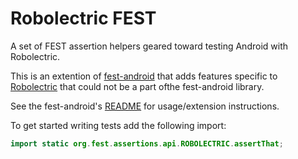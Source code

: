 Robolectric FEST
================

A set of FEST assertion helpers geared toward testing Android with Robolectric.

This is an extention of [fest-android](https://github.com/square/fest-android) that adds features specific to [Robolectric](https://github.com/robolectric/robolectric) that could not be a part ofthe fest-android library.

See the fest-android's [README](https://github.com/square/fest-android/blob/master/README.md) for usage/extension instructions.

To get started writing tests add the following import:

```java
import static org.fest.assertions.api.ROBOLECTRIC.assertThat;
```